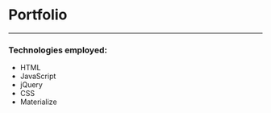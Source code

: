 # Portfolio

------------------

### Technologies employed:

- HTML
- JavaScript
- jQuery
- CSS
- Materialize
